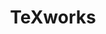 ---
title: "TeXworks"

info: "A TeX front-end program (working environment) that is GUI TeX editor"

image: "https://upload.wikimedia.org/wikipedia/commons/b/b7/TeXworks_icon_128.png"

status: "Active"

website: ["https://www.tug.org/texworks/"]

get_it:
  - ["Authentic", "https://www.tug.org/texworks/#Getting_TeXworks"]

description: |
  TeXworks is free and open-source [TeX editor](/search/?category=tex_editor), available for Windows, Linux and OS X, released under GPL v2.
  
  > It is a Qt-based graphical user interface to the TeX [typesetting](/search/?category=typesetting) system and its LaTeX, ConTeXt, and [XeTeX](/softwares/xetex/) extensions. TeXworks is targeted at direct generation of PDF output. It has a built-in PDF viewer using the poppler library; the viewer has auto-refresh capability, and also features SyncTeX support (which allows the user to synchronize the PDF viewer position with the source, and vice versa with a single click). \- [Wikipedia](https://en.wikipedia.org/w/index.php?title=TeXworks&oldid=875136087)
  
  [Mailing list](https://tug.org/mailman/listinfo/texworks)

developer: ["Jonathan Kew", "Stefan Löffler", "Charlie Sharpsteen"]

initial_release: "September 2009"

repository: ["https://github.com/TeXworks/texworks"]

written_in: ["C++", "C"]

platform:
  - dskp:
      - ["Linux", "o"]
      - ["Windows", "o"]
      - ["macOS", "o"]

categories: ["TeX Editor"]

license: ["GPL v2"]

social:
  - name: "Wikipedia"
    url: "https://en.wikipedia.org/wiki/TeXworks"
  - name: "GitHub"
    url: "https://github.com/TeXworks/texworks"

source:
  description: ["https://www.tug.org/texworks/", "https://en.wikipedia.org/w/index.php?title=TeXworks&oldid=875136087"]
  developer: ["https://www.tug.org/texworks/", "https://en.wikipedia.org/w/index.php?title=TeXworks&oldid=875136087"]
  initial_release: ["https://www.tug.org/texworks/"]
  written_in: ["https://github.com/TeXworks/texworks"]
  platform:
    - dskp: ["https://www.tug.org/texworks/#Getting_TeXworks"]
  license: ["https://github.com/TeXworks/texworks/blob/master/COPYING"]
  status: ["https://github.com/TeXworks/texworks/graphs/contributors", "https://www.tug.org/texworks/"]

---